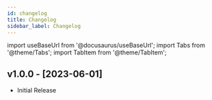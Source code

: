 ```yaml
---
id: changelog
title: Changelog
sidebar_label: Changelog
---
```


import useBaseUrl from '@docusaurus/useBaseUrl';
import Tabs from '@theme/Tabs';
import TabItem from '@theme/TabItem';

## v1.0.0 - [2023-06-01]

- Initial Release